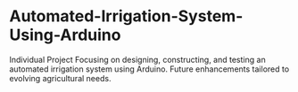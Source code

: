 # Automated-Irrigation-System-Using-Arduino
Individual Project Focusing on designing, constructing, and testing an automated irrigation system using Arduino. Future enhancements tailored to evolving agricultural needs.

